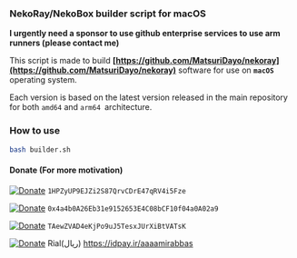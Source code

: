 ### NekoRay/NekoBox builder script for macOS

**I urgently need a sponsor to use github enterprise services to use arm runners (please contact me)**

This script is made to build **[https://github.com/MatsuriDayo/nekoray](https://github.com/MatsuriDayo/nekoray)** software for use on **`macOS`** operating system.

Each version is based on the latest version released in the main repository for both `amd64` and `arm64 `architecture.


### How to use

```bash
bash builder.sh
```

#### Donate (For more motivation)

[![Donate](https://img.shields.io/badge/BTC-Donate-green)]()  `1HPZyUP9EJZi2S87QrvCDrE47qRV4i5Fze`

[![Donate](https://img.shields.io/badge/ETH-Donate-blue)]()   `0x4a4b0A26Eb31e9152653E4C08bCF10f04a0A02a9`

[![Donate](https://img.shields.io/badge/USDT-Donate-green)]() `TAewZVAD4eKjPo9uJ5TesxJUrXiBtVATsK`

[![Donate](https://img.shields.io/badge/IDPay-Donate-blue)]() Rial(ریال) https://idpay.ir/aaaamirabbas
